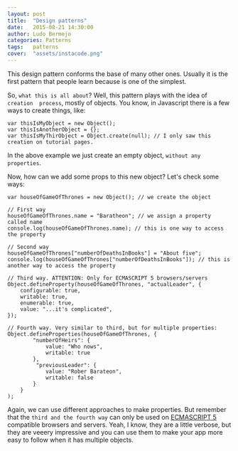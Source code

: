 ```yaml
---
layout: post
title:  "Design patterns"
date:   2015-08-21 14:30:00
author: Ludo Bermejo
categories: Patterns 
tags:	patterns 
cover:  "assets/instacode.png"
---
```


This design pattern conforms the base of many other ones. Usually it is the first pattern that people learn because is one of the simplest.

So, `what this is all about`? Well, this pattern plays with the idea of `creation  process`, mostly of objects. You know, in Javascript there is a few ways to create things, like:

    var thisIsMyObject = new Object();
    var thisIsAnotherObject = {};
    var thisIsMyThirObject = Object.create(null); // I only saw this creation on tutorial pages.  

In the above example we just create an empty object, `without any properties`.

Now, how can we add some props to this new object? Let's check some ways:
 
    var houseOfGameOfThrones = new Object(); // we create the object
    
    // First way
    houseOfGameOfThrones.name = "Baratheon"; // we assign a property called name
    console.log(houseOfGameOfThrones.name); // this is one way to access the property
    
    // Second way
    houseOfGameOfThrones["numberOfDeathsInBooks"] = "About five";
    console.log(houseOfGameOfThrones["numberOfDeathsInBooks"]); // this is another way to access the property
    
    // Third way. ATTENTION: Only for ECMASCRIPT 5 browsers/servers
    Object.defineProperty(houseOfGameOfThrones, "actualLeader", {
        configurable: true,
        writable: true,
        enumerable: true,
        value: "...it's complicated",
    });
    
    // Fourth way. Very similar to third, but for multiple properties:
    Object.defineProperties(houseOfGameOfThrones, {
            "numberOfHeirs": {
                value: "Who nows",
                writable: true
            },
             "previousLeader": {
                value: "Rober Barateon",
                writable: false
            }
        }
    );


Again, we can use different approaches to make properties. But remember that the `third and the fourth way` can only be used on [ECMASCRIPT 5](http://kangax.github.io/compat-table/es5/) compatible browsers and servers. Yeah, I know, they are a little verbose, but they are veeery impressive and you can use them to make your app more easy to follow when it has multiple objects. 